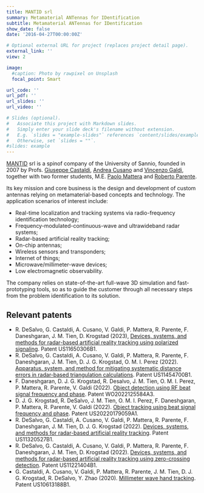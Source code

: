 ```yaml
---
title: MANTID srl
summary: Metamaterial ANTennas for IDentification
subtitle: Metamaterial ANTennas for IDentification
show_date: false
date: '2016-04-27T00:00:00Z'

# Optional external URL for project (replaces project detail page).
external_link: ''
view: 2

image:
  #caption: Photo by rawpixel on Unsplash
  focal_point: Smart

url_code: ''
url_pdf: ''
url_slides: ''
url_video: ''

# Slides (optional).
#   Associate this project with Markdown slides.
#   Simply enter your slide deck's filename without extension.
#   E.g. `slides = "example-slides"` references `content/slides/example-slides.md`.
#   Otherwise, set `slides = ""`.
#slides: example
---
```


[MANTID](http://www.mantid.it) srl is a spinof company of the University of Sannio, founded in 2007 by Profs. [Giuseppe Castaldi](/author/giuseppe-castaldi), [Andrea Cusano](https://www.unisannio.it/it/users/acusano) and [Vincenzo Galdi](/author/vincenzo-galdi), together with two former students, M.E. [Paolo Mattera](https://it.linkedin.com/in/paolo-mattera-057b396a) and [Roberto Parente](https://it.linkedin.com/in/roberto-parente-36739b46).

Its key mission and core business is the design and development of custom antennas relying on metamaterial-based concepts and technology. The application scenarios of interest include:

- Real-time localization and tracking systems via radio-frequency identification technology;
- Frequency-modulated-continuous-wave and ultrawideband radar systems;
- Radar-based artificial reality tracking;
- On-chip antennas;
- Wireless sensors and transponders;
- Internet of things;
- Microwave/millimeter-wave devices;
- Low electromagnetic observability.

The company relies on state-of-the-art full-wave 3D simulation and fast-prototyping tools, so as to guide the customer through all necessary steps from the problem identification to its solution.

## Relevant patents
- R. DeSalvo, G. Castaldi, A. Cusano, V. Galdi, P. Mattera, R. Parente, F. Daneshgaran, J. M. Tien, D. Krogstad (2023), [Devices, systems, and methods for radar-based artificial reality tracking using polarized signaling](/publication/desalvo-devices-systems-methods-2023/). Patent US11650306B1.
- R. DeSalvo, G. Castaldi, A. Cusano, V. Galdi, P. Mattera, R. Parente, F. Daneshgaran, J. M. Tien, D. J. G. Krogstad, O. M. I. Perez (2022). [Apparatus, system, and method for mitigating systematic distance errors in radar-based triangulation calculations](/publication/desalvo-apparatus-system-method-2022/). Patent US11454700B1.
- F. Daneshgaran, D. J. G. Krogstad, R. Desalvo, J. M. Tien, O. M. I. Perez, P. Mattera, R. Parente, V. Galdi (2022). [Object detection using RF beat signal frequency and phase](/publication/daneshgaran-object-detection-using-2022/). Patent WO2022125584A3.
- D. J. G. Krogstad, R. DeSalvo, J. M. Tien, O. M. I. Perez, F. Daneshgaran, P. Mattera, R. Parente, V. Galdi (2022). [Object tracking using beat signal frequency and phase](/publication/krogstad-object-tracking-using-2022/). Patent US20220179059A1.
- R. DeSalvo, G. Castaldi, A. Cusano, V. Galdi, P. Mattera, R. Parente, F. Daneshgaran, J. M. Tien, D. J. G. Krogstad (2022). [Devices, systems, and methods for radar-based artificial reality tracking](/publication/desalvo-devices-systems-methods-2022-b/). Patent US11320527B1.
- R. DeSalvo, G. Castaldi, A. Cusano, V. Galdi, P. Mattera, R. Parente, F. Daneshgaran, J. M. Tien, D. Krogstad (2022). [Devices, systems, and methods for radar-based artificial reality tracking using zero-crossing detection](/publication/desalvo-devices-systems-methods-2022-a/). Patent US11221404B1.
- G. Castaldi, A. Cusano, V. Galdi, P. Mattera, R. Parente, J. M. Tien, D. J. G. Krogstad, R. DeSalvo, Y. Zhao (2020). [Millimeter wave hand tracking](/publication/castaldi-millimeter-wave-hand-2020/). Patent US10613188B1.
